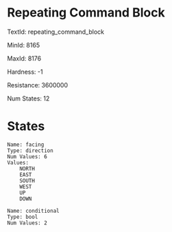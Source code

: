 # Repeating Command Block

TextId: repeating_command_block

MinId: 8165

MaxId: 8176

Hardness: -1

Resistance: 3600000


Num States: 12

# States
```
Name: facing
Type: direction
Num Values: 6
Values:
    NORTH
    EAST
    SOUTH
    WEST
    UP
    DOWN

Name: conditional
Type: bool
Num Values: 2
```